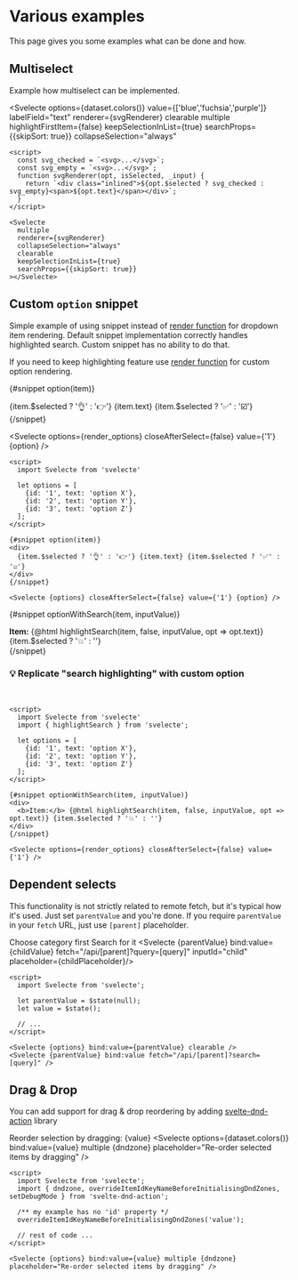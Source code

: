 <script>
  import { onMount } from 'svelte';
  import { dataset } from '../data';
  import { dndzone, overrideItemIdKeyNameBeforeInitialisingDndZones, setDebugMode } from 'svelte-dnd-action';
  import Svelecte from '$lib/Svelecte.svelte';

  import { highlightSearch } from '$lib';

  /** ************************************ drag-n-drop */

  overrideItemIdKeyNameBeforeInitialisingDndZones('value');

  let value = $state(['red', 'blue', 'purple']);

  /** ************************************ custom element */

  onMount(() => {
    import('$lib/component').then(resolved => {
      resolved.registerAsCustomElement('el-svelecte');
    });
  });

  const options = JSON.stringify(dataset.colors());
  const render_options = [
    {id: '1', text: 'option X'},
    {id: '2', text: 'option Y'},
    {id: '3', text: 'option Z'}
	];

  /** ************************************ multiselect */

  const svg_checked = `<svg width="20" height="20" viewBox="0 0 24 24" fill="none" xmlns="http://www.w3.org/2000/svg">
    <g id="Interface / Checkbox_Check">
    <path id="Vector" d="M8 12L11 15L16 9M4 16.8002V7.2002C4 6.08009 4 5.51962 4.21799 5.0918C4.40973 4.71547 4.71547 4.40973 5.0918 4.21799C5.51962 4 6.08009 4 7.2002 4H16.8002C17.9203 4 18.4796 4 18.9074 4.21799C19.2837 4.40973 19.5905 4.71547 19.7822 5.0918C20 5.5192 20 6.07899 20 7.19691V16.8036C20 17.9215 20 18.4805 19.7822 18.9079C19.5905 19.2842 19.2837 19.5905 18.9074 19.7822C18.48 20 17.921 20 16.8031 20H7.19691C6.07899 20 5.5192 20 5.0918 19.7822C4.71547 19.5905 4.40973 19.2842 4.21799 18.9079C4 18.4801 4 17.9203 4 16.8002Z" stroke-width="2" stroke-linecap="round" stroke-linejoin="round"/>
    </g>
    </svg>`;
  const svg_empty = `<svg width="20" height="20" viewBox="0 0 24 24" fill="none" xmlns="http://www.w3.org/2000/svg">
    <g id="Interface / Checkbox_Unchecked">
    <path id="Vector" d="M4 7.2002V16.8002C4 17.9203 4 18.4801 4.21799 18.9079C4.40973 19.2842 4.71547 19.5905 5.0918 19.7822C5.5192 20 6.07899 20 7.19691 20H16.8031C17.921 20 18.48 20 18.9074 19.7822C19.2837 19.5905 19.5905 19.2842 19.7822 18.9079C20 18.4805 20 17.9215 20 16.8036V7.19691C20 6.07899 20 5.5192 19.7822 5.0918C19.5905 4.71547 19.2837 4.40973 18.9074 4.21799C18.4796 4 17.9203 4 16.8002 4H7.2002C6.08009 4 5.51962 4 5.0918 4.21799C4.71547 4.40973 4.40973 4.71547 4.21799 5.0918C4 5.51962 4 6.08009 4 7.2002Z" stroke-width="2" stroke-linecap="round" stroke-linejoin="round"/>
    </g>
    </svg>`

  /** @type {import('$lib/Svelecte.svelte').RenderFunction} */
  function svgRenderer(opt, isSelected, _input) {
    return `<div class="inlined">${opt.$selected ? svg_checked : svg_empty}<span>${opt.text}</span></div>`;
  }

  /** ************************************ dependent selects */

  let parentValue = $state(null);
  let childValue;

  function updateParent(value) {
    parentValue = value;
  }

  let parentOptions = [
    { id: 'colors', text: 'Colors'},
    { id: 'countries', text: 'Countries' },
    { id: 'countryGroups', text: 'Country Groups' },
  ];

  let childPlaceholder = $derived(parentValue ? 'Now you can start searching' : 'Pick parent first');

</script>

# Various examples

This page gives you some examples what can be done and how.

## Multiselect

Example how multiselect can be implemented.

<Svelecte options={dataset.colors()} value={['blue','fuchsia','purple']} labelField="text"
  renderer={svgRenderer}
  clearable
  multiple
  highlightFirstItem={false}
  keepSelectionInList={true}
  searchProps={{skipSort: true}}
  collapseSelection="always"
></Svelecte>

```svelte
<script>
  const svg_checked = `<svg>...</svg>`;
  const svg_empty = `<svg>...</svg>`;
  function svgRenderer(opt, isSelected, _input) {
    return `<div class="inlined">${opt.$selected ? svg_checked : svg_empty}<span>${opt.text}</span></div>`;
  }
</script>

<Svelecte
  multiple
  renderer={svgRenderer}
  collapseSelection="always"
  clearable
  keepSelectionInList={true}
  searchProps={{skipSort: true}}
></Svelecte>
```

## Custom `option` snippet

Simple example of using snippet instead of [render function](/rendering#render-functions) for dropdown item rendering.
Default snippet implementation correctly handles highlighted search. Custom snippet has no ability to do that.

If you need to keep highlighting feature use [render function](/rendering#render-functions) for custom option rendering.

{#snippet option(item)}
<div>
	{item.$selected ? '👌' : '👉'} {item.text} {item.$selected ? '✅' : '☑️'}
</div>
{/snippet}

<Svelecte options={render_options} closeAfterSelect={false} value={'1'} {option} />

```svelte
<script>
  import Svelecte from 'svelecte'

  let options = [
    {id: '1', text: 'option X'},
    {id: '2', text: 'option Y'},
    {id: '3', text: 'option Z'}
  ];
</script>

{#snippet option(item)}
<div>
  {item.$selected ? '👌' : '👉'} {item.text} {item.$selected ? '✅' : '☑️'}
</div>
{/snippet}

<Svelecte {options} closeAfterSelect={false} value={'1'} {option} />
```

{#snippet optionWithSearch(item, inputValue)}
<div>
  <b>Item:</b> {@html highlightSearch(item, false, inputValue, opt => opt.text)} {item.$selected ? '💥' : ''}
</div>
{/snippet}

<h3 class="mb-3">💡 Replicate "search highlighting" with custom option</h3>
<br>
<Svelecte
  options={render_options}
  closeAfterSelect={false}
  option={optionWithSearch}
/>

```svelte
<script>
  import Svelecte from 'svelecte'
  import { highlightSearch } from 'svelecte';

  let options = [
    {id: '1', text: 'option X'},
    {id: '2', text: 'option Y'},
    {id: '3', text: 'option Z'}
  ];
</script>

{#snippet optionWithSearch(item, inputValue)}
<div>
  <b>Item:</b> {@html highlightSearch(item, false, inputValue, opt => opt.text)} {item.$selected ? '💥' : ''}
</div>
{/snippet}

<Svelecte options={render_options} closeAfterSelect={false} value={'1'} />
```

## Dependent selects

This functionality is not strictly related to remote fetch, but it's typical how it's used. Just set `parentValue` and
you're done. If you require `parentValue` in your `fetch` URL, just use `[parent]` placeholder.

<label for="parent">Choose category first</label>
<Svelecte options={parentOptions} bind:value={parentValue} inputId="parent" clearable />
<label for="child">Search for it</label>
<Svelecte {parentValue} bind:value={childValue} fetch="/api/[parent]?query=[query]" inputId="child" placeholder={childPlaceholder}/>

```svelte
<script>
  import Svelecte from 'svelecte';

  let parentValue = $state(null);
  let value = $state();

  // ...
</script>

<Svelecte {options} bind:value={parentValue} clearable />
<Svelecte {parentValue} bind:value fetch="/api/[parent]?search=[query]" />
```


## Drag & Drop

You can add support for drag & drop reordering by adding [svelte-dnd-action](https://github.com/isaacHagoel/svelte-dnd-action/) library

Reorder selection by dragging: {value}
<Svelecte options={dataset.colors()} bind:value={value} multiple {dndzone} placeholder="Re-order selected items by dragging" />

```svelte
<script>
  import Svelecte from 'svelecte';
  import { dndzone, overrideItemIdKeyNameBeforeInitialisingDndZones, setDebugMode } from 'svelte-dnd-action';

  /** my example has no 'id' property */
  overrideItemIdKeyNameBeforeInitialisingDndZones('value');

  // rest of code ...
</script>

<Svelecte {options} bind:value={value} multiple {dndzone} placeholder="Re-order selected items by dragging" />
```

<style>
  :global(.inlined) {
    display: inline-flex;
    align-items: center;
    gap: 8px;
  }
  :global(.light .sv-item--content svg) {
    stroke: #000;
  }
  :global(.dark .sv-item--content svg) {
    stroke: #eee;
  }
</style>
